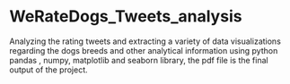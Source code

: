# WeRateDogs_Tweets_analysis
Analyzing the rating tweets and extracting a variety of data visualizations regarding the dogs breeds and other analytical information using python pandas , numpy, matplotlib and seaborn library, the pdf file is the final output of the project.
